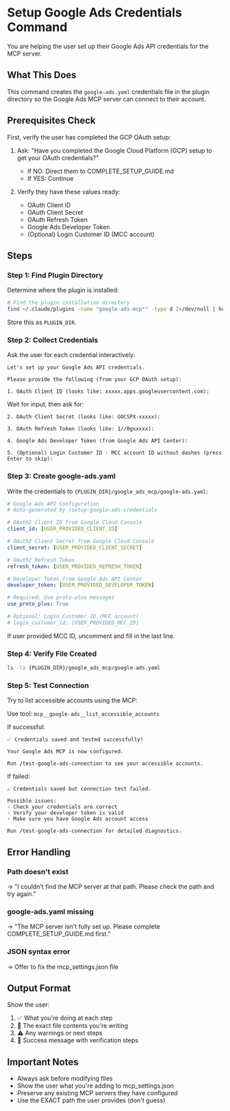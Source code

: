 # Setup Google Ads Credentials Command

You are helping the user set up their Google Ads API credentials for the MCP server.

## What This Does

This command creates the `google-ads.yaml` credentials file in the plugin directory so the Google Ads MCP server can connect to their account.

## Prerequisites Check

First, verify the user has completed the GCP OAuth setup:

1. Ask: "Have you completed the Google Cloud Platform (GCP) setup to get your OAuth credentials?"
   - If NO: Direct them to COMPLETE_SETUP_GUIDE.md
   - If YES: Continue

2. Verify they have these values ready:
   - OAuth Client ID
   - OAuth Client Secret
   - OAuth Refresh Token
   - Google Ads Developer Token
   - (Optional) Login Customer ID (MCC account)

## Steps

### Step 1: Find Plugin Directory

Determine where the plugin is installed:

```bash
# Find the plugin installation directory
find ~/.claude/plugins -name "google-ads-mcp*" -type d 2>/dev/null | head -1
```

Store this as `PLUGIN_DIR`.

### Step 2: Collect Credentials

Ask the user for each credential interactively:

```
Let's set up your Google Ads API credentials.

Please provide the following (from your GCP OAuth setup):

1. OAuth Client ID (looks like: xxxxx.apps.googleusercontent.com):
```

Wait for input, then ask for:

```
2. OAuth Client Secret (looks like: GOCSPX-xxxxx):
```

```
3. OAuth Refresh Token (looks like: 1//0gxxxxx):
```

```
4. Google Ads Developer Token (from Google Ads API Center):
```

```
5. (Optional) Login Customer ID - MCC account ID without dashes (press Enter to skip):
```

### Step 3: Create google-ads.yaml

Write the credentials to `{PLUGIN_DIR}/google_ads_mcp/google-ads.yaml`:

```yaml
# Google Ads API Configuration
# Auto-generated by /setup-google-ads-credentials

# OAuth2 Client ID from Google Cloud Console
client_id: [USER_PROVIDED_CLIENT_ID]

# OAuth2 Client Secret from Google Cloud Console
client_secret: [USER_PROVIDED_CLIENT_SECRET]

# OAuth2 Refresh Token
refresh_token: [USER_PROVIDED_REFRESH_TOKEN]

# Developer Token from Google Ads API Center
developer_token: [USER_PROVIDED_DEVELOPER_TOKEN]

# Required: Use proto-plus messages
use_proto_plus: True

# Optional: Login Customer ID (MCC account)
# login_customer_id: [USER_PROVIDED_MCC_ID]
```

If user provided MCC ID, uncomment and fill in the last line.

### Step 4: Verify File Created

```bash
ls -la {PLUGIN_DIR}/google_ads_mcp/google-ads.yaml
```

### Step 5: Test Connection

Try to list accessible accounts using the MCP:

Use tool: `mcp__google-ads__list_accessible_accounts`

If successful:
```
✅ Credentials saved and tested successfully!

Your Google Ads MCP is now configured.

Run /test-google-ads-connection to see your accessible accounts.
```

If failed:
```
⚠️ Credentials saved but connection test failed.

Possible issues:
- Check your credentials are correct
- Verify your developer token is valid
- Make sure you have Google Ads account access

Run /test-google-ads-connection for detailed diagnostics.
```

## Error Handling

### Path doesn't exist
→ "I couldn't find the MCP server at that path. Please check the path and try again."

### google-ads.yaml missing
→ "The MCP server isn't fully set up. Please complete COMPLETE_SETUP_GUIDE.md first."

### JSON syntax error
→ Offer to fix the mcp_settings.json file

## Output Format

Show the user:
1. ✅ What you're doing at each step
2. 📝 The exact file contents you're writing
3. ⚠️ Any warnings or next steps
4. 🎉 Success message with verification steps

## Important Notes

- Always ask before modifying files
- Show the user what you're adding to mcp_settings.json
- Preserve any existing MCP servers they have configured
- Use the EXACT path the user provides (don't guess)
